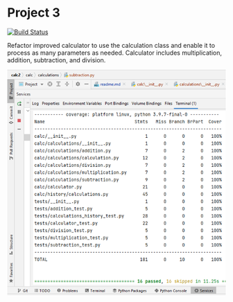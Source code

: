 # Project 3
[![Build Status](https://app.travis-ci.com/Sabina008/calc2.svg?branch=main)](https://app.travis-ci.com/Sabina008/calc2)

Refactor improved calculator to use the calculation class and enable it to process as many parameters as needed. 
Calculator includes multiplication, addition, subtraction, and division.

![img.png](img.png)
